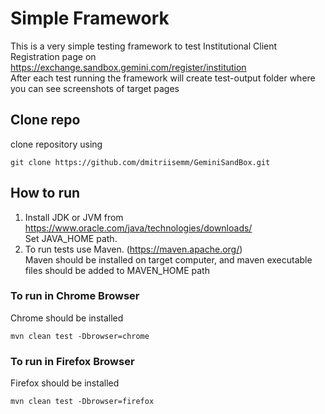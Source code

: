 # Simple Framework
This is a very simple testing framework to test Institutional Client Registration page on https://exchange.sandbox.gemini.com/register/institution <br/> After each test running the framework will create test-output folder where you can see screenshots of target pages

## Clone repo
clone repository using
```shell
git clone https://github.com/dmitriisemm/GeminiSandBox.git
```

## How to run
1. Install JDK or JVM from https://www.oracle.com/java/technologies/downloads/ <br/>
Set JAVA_HOME path.
2. To run tests use Maven. (https://maven.apache.org/) <br/>
Maven should be installed on target computer, and maven executable files should be added to MAVEN_HOME path <br/>

### To run in Chrome Browser
Chrome should be installed
```shell
mvn clean test -Dbrowser=chrome
```

### To run in Firefox Browser
Firefox should be installed
```shell
mvn clean test -Dbrowser=firefox
```

